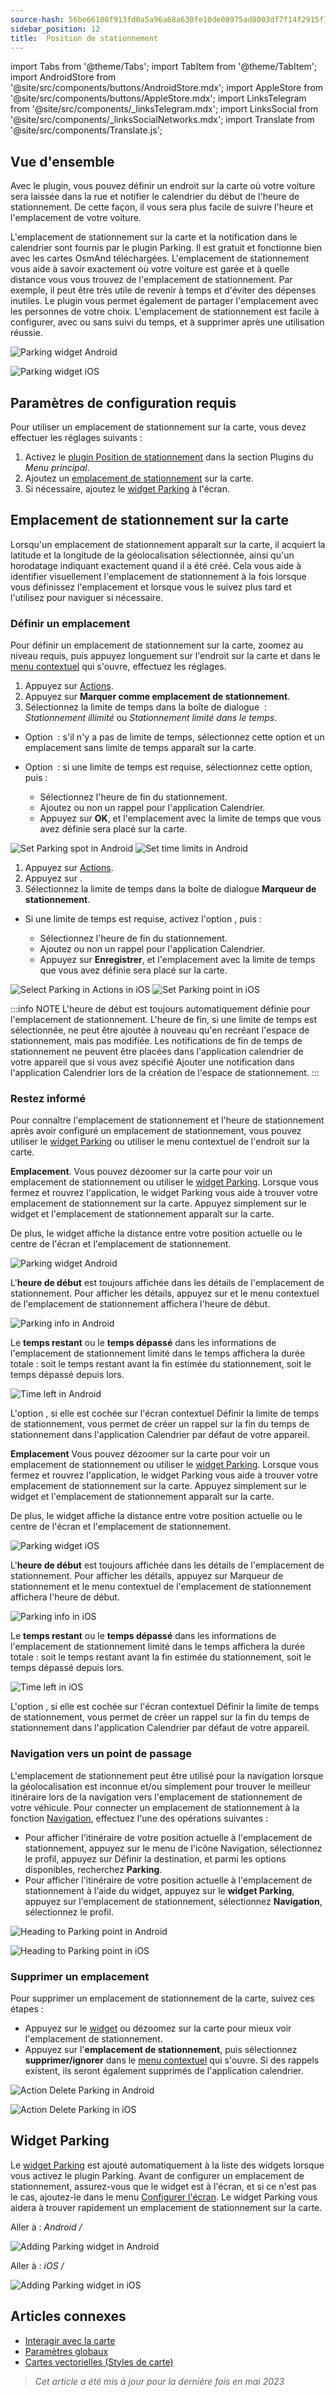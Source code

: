 ```yaml
---
source-hash: 56be66108f913fd0a5a96a68a630fe10de08975ad8003df7f14f2915f147c490 
sidebar_position: 12
title:  Position de stationnement
---
```


import Tabs from '@theme/Tabs';
import TabItem from '@theme/TabItem';
import AndroidStore from '@site/src/components/buttons/AndroidStore.mdx';
import AppleStore from '@site/src/components/buttons/AppleStore.mdx';
import LinksTelegram from '@site/src/components/_linksTelegram.mdx';
import LinksSocial from '@site/src/components/_linksSocialNetworks.mdx';
import Translate from '@site/src/components/Translate.js';



## Vue d'ensemble

Avec le plugin, vous pouvez définir un endroit sur la carte où votre voiture sera laissée dans la rue et notifier le calendrier du début de l'heure de stationnement. De cette façon, il vous sera plus facile de suivre l'heure et l'emplacement de votre voiture.

L'emplacement de stationnement sur la carte et la notification dans le calendrier sont fournis par le plugin Parking. Il est gratuit et fonctionne bien avec les cartes OsmAnd téléchargées. L'emplacement de stationnement vous aide à savoir exactement où votre voiture est garée et à quelle distance vous vous trouvez de l'emplacement de stationnement. Par exemple, il peut être très utile de revenir à temps et d'éviter des dépenses inutiles. Le plugin vous permet également de partager l'emplacement avec les personnes de votre choix. L'emplacement de stationnement est facile à configurer, avec ou sans suivi du temps, et à supprimer après une utilisation réussie.

<Tabs groupId="operating-systems">

<TabItem value="android" label="Android">

![Parking widget Android](@site/static/img/plugins/parking/parking_widget_android.png)

</TabItem>

<TabItem value="ios" label="iOS">

![Parking widget iOS](@site/static/img/plugins/parking/parking_widget_ios.png)

</TabItem>

</Tabs>


## Paramètres de configuration requis

Pour utiliser un emplacement de stationnement sur la carte, vous devez effectuer les réglages suivants :

1. Activez le [plugin Position de stationnement](../plugins/index.md#enable--disable) dans la section Plugins du *Menu principal*.
2. Ajoutez un [emplacement de stationnement](#set-a-spot) sur la carte.
3. Si nécessaire, ajoutez le [widget Parking](#parking-widget) à l'écran.


## Emplacement de stationnement sur la carte

Lorsqu'un emplacement de stationnement apparaît sur la carte, il acquiert la latitude et la longitude de la géolocalisation sélectionnée, ainsi qu'un horodatage indiquant exactement quand il a été créé. Cela vous aide à identifier visuellement l'emplacement de stationnement à la fois lorsque vous définissez l'emplacement et lorsque vous le suivez plus tard et l'utilisez pour naviguer si nécessaire.


### Définir un emplacement

Pour définir un emplacement de stationnement sur la carte, zoomez au niveau requis, puis appuyez longuement sur l'endroit sur la carte et dans le [menu contextuel](../map/map-context-menu.md) qui s'ouvre, effectuez les réglages.

<Tabs groupId="operating-systems">

<TabItem value="android" label="Android">

1. Appuyez sur [Actions](../map/map-context-menu#actions).
2. Appuyez sur **Marquer comme emplacement de stationnement**.
3. Sélectionnez la limite de temps dans la boîte de dialogue <Translate android="true" ids="parking_options"/> : *Stationnement illimité* ou *Stationnement limité dans le temps*.

- Option **<Translate android="true" ids="osmand_parking_no_lim_text"/>** : s'il n'y a pas de limite de temps, sélectionnez cette option et un emplacement sans limite de temps apparaît sur la carte.
- Option **<Translate android="true" ids="osmand_parking_time_limit"/>** : si une limite de temps est requise, sélectionnez cette option, puis :

    - Sélectionnez l'heure de fin du stationnement.
    - Ajoutez ou non un rappel pour l'application Calendrier.
    - Appuyez sur **OK**, et l'emplacement avec la limite de temps que vous avez définie sera placé sur la carte.

![Set Parking spot in Android](@site/static/img/plugins/parking/and_set_p_point_limit.png) ![Set time limits in Android](@site/static/img/plugins/parking/and_set_p_point4_.png)

</TabItem>

<TabItem value="ios" label="iOS">

1. Appuyez sur [Actions](../map/map-context-menu#actions).
2. Appuyez sur **<Translate ios="true" ids="add_parking_short"/>**.
3. Sélectionnez la limite de temps dans la boîte de dialogue **Marqueur de stationnement**.

- Si une limite de temps est requise, activez l'option **<Translate ios="true" ids="time_limited"/>**, puis :

    - Sélectionnez l'heure de fin du stationnement.
    - Ajoutez ou non un rappel pour l'application Calendrier.
    - Appuyez sur **Enregistrer**, et l'emplacement avec la limite de temps que vous avez définie sera placé sur la carte.

![Select Parking in Actions in iOS](@site/static/img/plugins/parking/ios_set_p_point2.png)  ![Set Parking point in iOS](@site/static/img/plugins/parking/ios_set_p_point3_-2.png)

</TabItem>

</Tabs>

:::info NOTE
L'heure de début est toujours automatiquement définie pour l'emplacement de stationnement. L'heure de fin, si une limite de temps est sélectionnée, ne peut être ajoutée à nouveau qu'en recréant l'espace de stationnement, mais pas modifiée. Les notifications de fin de temps de stationnement ne peuvent être placées dans l'application calendrier de votre appareil que si vous avez spécifié Ajouter une notification dans l'application Calendrier lors de la création de l'espace de stationnement.
:::


### Restez informé

Pour connaître l'emplacement de stationnement et l'heure de stationnement après avoir configuré un emplacement de stationnement, vous pouvez utiliser le [widget Parking](../widgets/info-widgets.md#-parking-widget) ou utiliser le menu contextuel de l'endroit sur la carte.

<Tabs groupId="operating-systems">

<TabItem value="android" label="Android">

**Emplacement**. Vous pouvez dézoomer sur la carte pour voir un emplacement de stationnement ou utiliser le [widget Parking](../widgets/info-widgets.md#-parking-widget). Lorsque vous fermez et rouvrez l'application, le widget Parking vous aide à trouver votre emplacement de stationnement sur la carte. Appuyez simplement sur le widget et l'emplacement de stationnement apparaît sur la carte.

De plus, le widget affiche la distance entre votre position actuelle ou le centre de l'écran et l'emplacement de stationnement.

![Parking widget Android](@site/static/img/plugins/parking/parking_widget_android.png)

L'**heure de début** est toujours affichée dans les détails de l'emplacement de stationnement. Pour afficher les détails, appuyez sur <Translate android="true" ids="parking_place"/> et le menu contextuel de l'emplacement de stationnement affichera l'heure de début.

![Parking info in Android](@site/static/img/plugins/parking/and_parking_info.png)

Le **temps restant** ou le **temps dépassé** dans les informations de l'emplacement de stationnement limité dans le temps affichera la durée totale : soit le temps restant avant la fin estimée du stationnement, soit le temps dépassé depuis lors.

![Time left in Android](@site/static/img/plugins/parking/and_parking_info_left.png)

L'option **<Translate android="true" ids="osmand_parking_add_event"/>**, si elle est cochée sur l'écran contextuel Définir la limite de temps de stationnement, vous permet de créer un rappel sur la fin du temps de stationnement dans l'application Calendrier par défaut de votre appareil.


</TabItem>

<TabItem value="ios" label="iOS">

**Emplacement** Vous pouvez dézoomer sur la carte pour voir un emplacement de stationnement ou utiliser le [widget Parking](../widgets/info-widgets.md#-parking-widget). Lorsque vous fermez et rouvrez l'application, le widget Parking vous aide à trouver votre emplacement de stationnement sur la carte. Appuyez simplement sur le widget et l'emplacement de stationnement apparaît sur la carte.

De plus, le widget affiche la distance entre votre position actuelle ou le centre de l'écran et l'emplacement de stationnement.

![Parking widget iOS](@site/static/img/plugins/parking/parking_widget_ios.png)


L'**heure de début** est toujours affichée dans les détails de l'emplacement de stationnement. Pour afficher les détails, appuyez sur Marqueur de stationnement et le menu contextuel de l'emplacement de stationnement affichera l'heure de début.

![Parking info in iOS](@site/static/img/plugins/parking/ios_parking_info.png)


Le **temps restant** ou le **temps dépassé** dans les informations de l'emplacement de stationnement limité dans le temps affichera la durée totale : soit le temps restant avant la fin estimée du stationnement, soit le temps dépassé depuis lors.

![Time left in iOS](@site/static/img/plugins/parking/ios_parking_info_left.png)

L'option **<Translate ios="true" ids="add_notification_calendar"/>**, si elle est cochée sur l'écran contextuel Définir la limite de temps de stationnement, vous permet de créer un rappel sur la fin du temps de stationnement dans l'application Calendrier par défaut de votre appareil.

</TabItem>

</Tabs>


### Navigation vers un point de passage

L'emplacement de stationnement peut être utilisé pour la navigation lorsque la géolocalisation est inconnue et/ou simplement pour trouver le meilleur itinéraire lors de la navigation vers l'emplacement de stationnement de votre véhicule. Pour connecter un emplacement de stationnement à la fonction [Navigation](../navigation/routing/car-based-routing.md), effectuez l'une des opérations suivantes :

- Pour afficher l'itinéraire de votre position actuelle à l'emplacement de stationnement, appuyez sur le menu de l'icône Navigation, sélectionnez le profil, appuyez sur Définir la destination, et parmi les options disponibles, recherchez **Parking**.
- Pour afficher l'itinéraire de votre position actuelle à l'emplacement de stationnement à l'aide du widget, appuyez sur le **widget Parking**, appuyez sur l'emplacement de stationnement, sélectionnez **Navigation**, sélectionnez le profil.

<Tabs groupId="operating-systems">

<TabItem value="android" label="Android">

![Heading to Parking point in Android](@site/static/img/plugins/parking/and_navigating_to_parking.png)

</TabItem>

<TabItem value="ios" label="iOS">

![Heading to Parking point in iOS](@site/static/img/plugins/parking/ios_going_to_parking.png)

</TabItem>

</Tabs>


### Supprimer un emplacement

Pour supprimer un emplacement de stationnement de la carte, suivez ces étapes :

- Appuyez sur le [widget](#parking-widget) ou dézoomez sur la carte pour mieux voir l'emplacement de stationnement.
- Appuyez sur l'**emplacement de stationnement**, puis sélectionnez **supprimer/ignorer** dans le [menu contextuel](../map/map-context-menu.md#-add--delete-parking-point) qui s'ouvre.
Si des rappels existent, ils seront également supprimés de l'application calendrier.


<Tabs groupId="operating-systems">

<TabItem value="android" label="Android">

![Action Delete Parking in Android](@site/static/img/map/context_menu_limited_parking.png)

</TabItem>

<TabItem value="ios" label="iOS">

![Action Delete Parking in iOS](@site/static/img/map/context_menu_limited_parking_ios.png)

</TabItem>

</Tabs>


## Widget Parking

Le [widget Parking](../widgets/info-widgets.md#parking-widget) est ajouté automatiquement à la liste des widgets lorsque vous activez le plugin Parking. Avant de configurer un emplacement de stationnement, assurez-vous que le widget est à l'écran, et si ce n'est pas le cas, ajoutez-le dans le menu [Configurer l'écran](../widgets/configure-screen.md). Le widget Parking vous aidera à trouver rapidement un emplacement de stationnement sur la carte.

<Tabs groupId="operating-systems">

<TabItem value="android" label="Android">

Aller à : *Android* *<Translate android="true" ids="shared_string_menu,layer_map_appearance,map_widget_right"/> / <Translate android="true" ids="map_widget_left,map_widget_parking"/>*

![Adding Parking widget in Android](@site/static/img/plugins/parking/and_adding_parking_widget-2.png)

</TabItem>

<TabItem value="ios" label="iOS">

Aller à : *iOS* *<Translate ios="true" ids="shared_string_menu,layer_map_appearance,map_widget_right"/> / <Translate ios="true" ids="map_widget_left,map_widget_parking"/>*

![Adding Parking widget in iOS](@site/static/img/plugins/parking/ios_adding_parking_widget-2.png)

</TabItem>

</Tabs>


## Articles connexes

- [Interagir avec la carte](../../user/map/interact-with-map.md)
- [Paramètres globaux](../../user/personal/global-settings.md)
- [Cartes vectorielles (Styles de carte)](../../user/map/vector-maps.md)

> *Cet article a été mis à jour pour la dernière fois en mai 2023*

